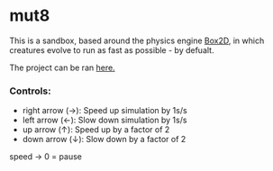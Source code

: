 # mut8

This is a sandbox, based around the physics engine [Box2D](https://github.com/erincatto/Box2D),
in which creatures evolve to run as fast as possible - by defualt.

The project can be ran [here.](https://rawgit.com/tobq/mut8/master/index.html)

### Controls:
* right arrow (→): Speed up simulation by 1s/s
* left arrow (←): Slow down simulation by 1s/s
* up arrow (↑): Speed up by a factor of 2
* down arrow (↓): Slow down by a factor of 2


speed → 0 = pause
